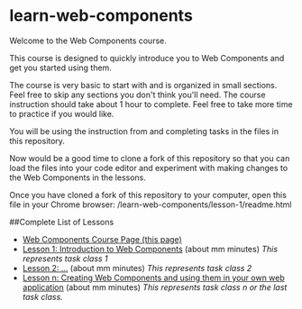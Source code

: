 # learn-web-components

Welcome to the Web Components course.

This course is designed to quickly introduce you to Web Components and get you started using them.

The course is very basic to start with and is organized in small sections. Feel free to skip any sections you don't think you'll need. The course instruction should take about 1 hour to complete. Feel free to take more time to practice if you would like.

You will be using the instruction from and completing tasks in the files in this repository.

Now would be a good time to clone a fork of this repository so that you can load the files into your code editor and experiment with making changes to the Web Components in the lessons.

Once you have cloned a fork of this repository to your computer, open this file in your Chrome browser: /learn-web-components/lesson-1/readme.html


##Complete List of Lessons
* [Web Components Course Page (this page)](https://github.com/live-and-learn/learn-web-components "Course Page")
* [Lesson 1: Introduction to Web Components](https://github.com/live-and-learn/learn-web-components/tree/master/lesson-1 "Lesson 1 about Web Components and an introduction to native Web Components.") (about mm minutes) *This represents task class 1*
* [Lesson 2: ...](https://github.com/live-and-learn/learn-web-components/tree/master/lesson-2 "Lesson 2 about ...") (about mm minutes) *This represents task class 2*
* [Lesson n: Creating Web Components and using them in your own web application](https://github.com/live-and-learn/learn-web-components/tree/master/lesson-n "Lesson n about creating Web Components.") (about mm minutes) *This represents task class n or the last task class.*
